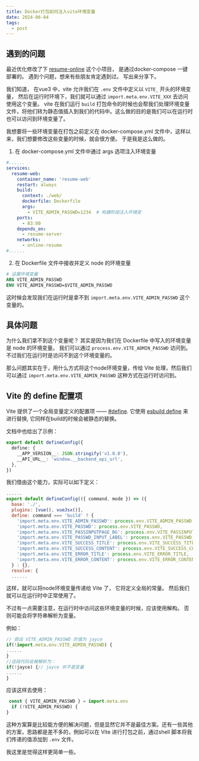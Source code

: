 ```yaml
---
title: Docker打包如何注入vite环境变量
date: 2024-06-04
tags:
  - post
---
```




## 遇到的问题

最近优化修改了下 [resume-online](https://github.com/jaycethanks/resume-online) 这个小项目， 是通过docker-compose 一键部署的。 遇到个问题，想来有些朋友肯定遇到过。 写出来分享下。 

我们知道， 在vue3 中，vite 允许我们在 `.env` 文件中定义以 `VITE_` 开头的环境变量， 然后在运行时环境下，我们就可以通过 `import.meta.env.VITE_XXX` 去访问使用这个变量。 vite 在我们运行 `build` 打包命令的时候也会帮我们处理环境变量文件，将他们转为静态值插入到我们的代码中。这么做的目的是我们可以在运行时也可以访问到环境变量了。 

我想要将一些环境变量在打包之前定义在 docker-compose.yml 文件中，这样以来，我们想要修改这些变量的时候，就会很方便。 于是我是这么做的。

1. 在 docker-compose.yml 文件中通过 args 选项注入环境变量

```yml
#......
services:
  resume-web:
    container_name: 'resume-web'
    restart: always
    build:
      context: ./web/
      dockerfile: Dockerfile
      args:
        - VITE_ADMIN_PASSWD=1234  # 构建阶段注入环境变
    ports:
      - 83:80
    depends_on:
      - resume-server
    networks:
      - online-resume
#......      
```

2. 在 Dockerfile 文件中接收并定义 node 的环境变量

```dockerfile
# 设置环境变量
ARG VITE_ADMIN_PASSWD
ENV VITE_ADMIN_PASSWD=$VITE_ADMIN_PASSWD
```

这时候会发现我们在运行时是拿不到 `import.meta.env.VITE_ADMIN_PASSWD` 这个变量的。  



## 具体问题

为什么我们拿不到这个变量呢？ 其实是因为我们在 Dockerfile 中写入的环境变量是 node 的环境变量。 我们可以通过 `process.env.VITE_ADMIN_PASSWD` 访问到。不过我们在运行时是访问不到这个环境变量的。 

那么问题其实在于，用什么方式将这个node环境变量，传给 Vite 处理，然后我们可以通过  `import.meta.env.VITE_ADMIN_PASSWD` 这种方式在运行时访问到。



## Vite 的 define 配置项

Vite 提供了一个全局变量定义的配置项 —— [#define](https://vitejs.dev/config/shared-options.html#define). 它使用  [esbuild define](https://esbuild.github.io/api/#define) 来进行替换, 它同样在build的时候会被静态的替换。 

文档中也给出了示例：
```ts
export default defineConfig({
  define: {
    __APP_VERSION__: JSON.stringify('v1.0.0'),
    __API_URL__: 'window.__backend_api_url',
  },
})
```

我们借由这个能力，实际可以如下定义：

```js
......
export default defineConfig(({ command, mode }) => ({
  base: './',
  plugins: [vue(), vueJsx()],
  define: command === 'build' ? {
    'import.meta.env.VITE_ADMIN_PASSWD': process.env.VITE_ADMIN_PASSWD,
    'import.meta.env.VITE_PASSWD': process.env.VITE_PASSWD,
    'import.meta.env.VITE_PASSINPUTPAGE_BG': process.env.VITE_PASSINPUTPAGE_BG,
    'import.meta.env.VITE_PASSWD_INPUT_LABEL': process.env.VITE_PASSWD_INPUT_LABEL,
    'import.meta.env.VITE_SUCCESS_TITLE': process.env.VITE_SUCCESS_TITLE,
    'import.meta.env.VITE_SUCCESS_CONTENT': process.env.VITE_SUCCESS_CONTENT,
    'import.meta.env.VITE_ERROR_TITLE': process.env.VITE_ERROR_TITLE,
    'import.meta.env.VITE_ERROR_CONTENT': process.env.VITE_ERROR_CONTENT,
  } : {},
  resolve: {
  ......
```

这样，就可以将node环境变量传递给 Vite 了， 它将定义全局的常量。  然后我们就可以在运行时中正常使用了。

不过有一点需要注意，在运行时中访问这些环境变量的时候，应该使用解构。 否则可能会将字符串解析为变量。 

例如：

```js
// 假设 VITE_ADMIN_PASSWD 的值为 jayce
if(!import.meta.env.VITE_ADMIN_PASSWD) {
......
}
//这段代码会被解析为：
if(!jayce) {// jayce 并不是变量
......
}
```

应该这样去使用：

```js
 const { VITE_ADMIN_PASSWD } = import.meta.env
  if (!VITE_ADMIN_PASSWD) {
}
```



这种方案算是比较能方便的解决问题，但是显然它并不是最佳方案。还有一些其他的方案，思路都是差不多的，例如可以在 Vite 进行打包之前，通过shell 脚本将我们传递的值添加到 `.env` 文件。 

我这里是觉得这样更简单一些。 



